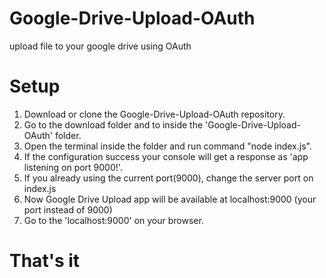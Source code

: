 # Google-Drive-Upload-OAuth
upload file to your google drive using OAuth

# Setup
1. Download or clone the Google-Drive-Upload-OAuth repository. <br>
2. Go to the download folder and to inside the 'Google-Drive-Upload-OAuth' folder. <br>
3. Open the terminal inside the folder and run command "node index.js". <br>
4. If the configuration success your console will get a response as 'app listening on port 9000!'.<br>
5. If you already using the current port(9000), change the server port on index.js<br>
6. Now Google Drive Upload app will be available at localhost:9000 (your port instead of 9000)<br>
7. Go to the 'localhost:9000' on your browser. <br>

# That's it

